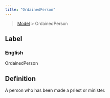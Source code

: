 ```yaml
---
title: "OrdainedPerson"
---
```


> [Model](../../) > OrdainedPerson

## Label

### English
OrdainedPerson


## Definition
A person who has been made a priest or minister. 


    
